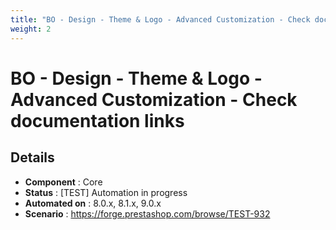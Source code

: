```yaml
---
title: "BO - Design - Theme & Logo - Advanced Customization - Check documentation links"
weight: 2
---
```


# BO - Design - Theme & Logo - Advanced Customization - Check documentation links
## Details
* **Component** : Core
* **Status** : [TEST] Automation in progress
* **Automated on** : 8.0.x, 8.1.x, 9.0.x
* **Scenario** : https://forge.prestashop.com/browse/TEST-932

